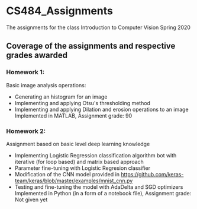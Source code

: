 # CS484_Assignments
The assignments for the class Introduction to Computer Vision Spring 2020

## Coverage of the assignments and respective grades awarded
### Homework 1:
Basic image analysis operations:
- Generating an histogram for an image
- Implementing and applying Otsu's thresholding method
- Implementing and applying Dilation and erosion operations to an image
Implemented in MATLAB, Assignment grade: 90
### Homework 2:
Assignment based on basic level deep learning knowledge
- Implementing Logistic Regression classification algorithm bot with iterative (for loop based) and matrix based approach
- Parameter fine-tuning with Logistic Regresion classifier
- Modification of the CNN model provided in https://github.com/keras-team/keras/blob/master/examples/mnist_cnn.py
- Testing and fine-tuning the model with AdaDelta and SGD optimizers
Implemented in Python (in a form of a notebook file), Assignment grade: Not given yet
